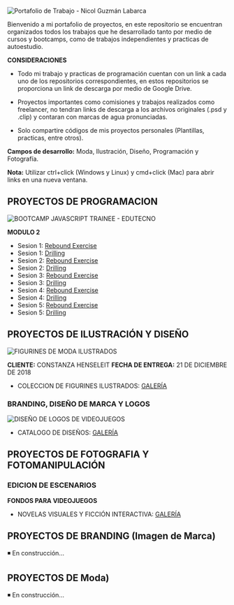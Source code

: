 ![Portafolio de Trabajo - Nicol Guzmán Labarca](https://i.imgur.com/9tiK4I6.png)

Bienvenido a mi portafolio de proyectos, en este repositorio se encuentran organizados todos los trabajos que he desarrollado tanto por medio de cursos y bootcamps, como de trabajos independientes y practicas de autoestudio.

**CONSIDERACIONES**

- Todo mi trabajo y practicas de programación cuentan con un link a cada uno de los repositorios correspondientes, en estos repositorios se proporciona un link de descarga por medio de Google Drive.
  
- Proyectos importantes como comisiones y trabajos realizados como freelancer, no tendran links de descarga a los archivos originales (.psd y .clip) y contaran con marcas de agua pronunciadas.

- Solo compartire códigos de mis proyectos personales (Plantillas, practicas, entre otros).

**Campos de desarrollo:** Moda, Ilustración, Diseño, Programación y Fotografía.

**Nota:** Utilizar ctrl+click (Windows y Linux) y cmd+click (Mac) para abrir links en una nueva ventana.

## PROYECTOS DE PROGRAMACION

![BOOTCAMP JAVASCRIPT TRAINEE - EDUTECNO](https://i.imgur.com/U3z51P0.png)

**MODULO 2**
- Sesion 1: [Rebound Exercise](https://github.com/Nicol-Guzman/Modulo2_Sesion1_ReboundExercise)
- Sesion 1: [Drilling](https://github.com/Nicol-Guzman/Modulo2_Sesion1_Drilling)
- Sesion 2: [Rebound Exercise](https://github.com/Nicol-Guzman/Modulo2_Sesion2_ReboundExercise)
- Sesion 2: [Drilling](https://github.com/Nicol-Guzman/Modulo2_Sesion2_Drilling)
- Sesion 3: [Rebound Exercise](https://github.com/Nicol-Guzman/Modulo2_Sesion3_ReboundExercise)
- Sesion 3: [Drilling](https://github.com/Nicol-Guzman/Modulo2_Sesion3_Drilling)
- Sesion 4: [Rebound Exercise](https://github.com/Nicol-Guzman/Modulo2_Sesion4_ReboundExercise)
- Sesion 4: [Drilling](https://github.com/Nicol-Guzman/Modulo2_Sesion4_Drilling)
- Sesion 5: [Rebound Exercise](https://github.com/Nicol-Guzman/Modulo2_Sesion5_ReboundExercise)
- Sesion 5: [Drilling](https://github.com/Nicol-Guzman/Modulo2_Sesion5_Drilling)

## PROYECTOS DE ILUSTRACIÓN Y DISEÑO

![FIGURINES DE MODA ILUSTRADOS](https://i.imgur.com/ECnTXXM.png)

**CLIENTE:** CONSTANZA HENSELEIT
**FECHA DE ENTREGA:** 21 DE DICIEMBRE DE 2018

- COLECCION DE FIGURINES ILUSTRADOS: [GALERÍA](https://sta.sh/226t4hcmg2i7)

### BRANDING, DISEÑO DE MARCA Y LOGOS

![DISEÑO DE LOGOS DE VIDEOJUEGOS](https://i.imgur.com/RoYtdHu.png)

- CATALOGO DE DISEÑOS: [GALERÍA](https://sta.sh/21r1mo1jgmeq?edit=1)

## PROYECTOS DE FOTOGRAFIA Y FOTOMANIPULACIÓN

### EDICION DE ESCENARIOS

**FONDOS PARA VIDEOJUEGOS**

- NOVELAS VISUALES Y FICCIÓN INTERACTIVA: [GALERÍA](https://sta.sh/2mxrn1l1ge7)

## PROYECTOS DE BRANDING (Imagen de Marca)

◾ En construcción...

## PROYECTOS DE Moda)

◾ En construcción...
